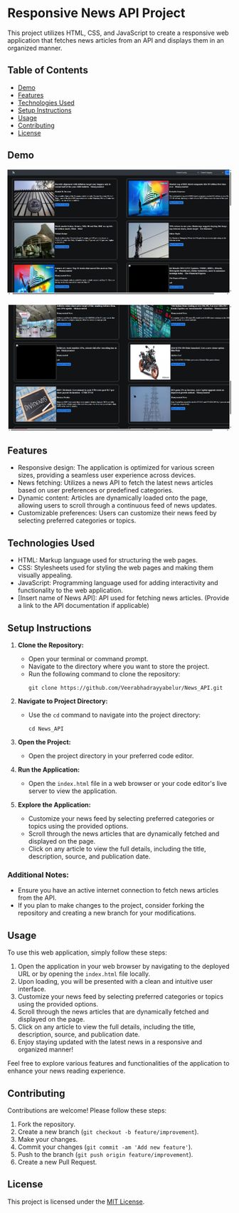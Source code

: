  # Responsive News API Project

This project utilizes HTML, CSS, and JavaScript to create a responsive web application that fetches news articles from an API and displays them in an organized manner.

## Table of Contents

- [Demo](#demo)
- [Features](#features)
- [Technologies Used](#technologies-used)
- [Setup Instructions](#setup-instructions)
- [Usage](#usage)
- [Contributing](#contributing)
- [License](#license)

## Demo

<img src="https://github.com/Veerabhadrayyabelur/News_API/blob/main/images/Screenshot%202024-05-22%20180536.png" alt="Demo Screenshot 1" style="margin-bottom: 20px;">
<img src="https://github.com/Veerabhadrayyabelur/News_API/blob/main/images/Screenshot%202024-05-22%20180545.png" alt="Demo Screenshot 2">






## Features

- Responsive design: The application is optimized for various screen sizes, providing a seamless user experience across devices.
- News fetching: Utilizes a news API to fetch the latest news articles based on user preferences or predefined categories.
- Dynamic content: Articles are dynamically loaded onto the page, allowing users to scroll through a continuous feed of news updates.
- Customizable preferences: Users can customize their news feed by selecting preferred categories or topics.

## Technologies Used

- HTML: Markup language used for structuring the web pages.
- CSS: Stylesheets used for styling the web pages and making them visually appealing.
- JavaScript: Programming language used for adding interactivity and functionality to the web application.
- [Insert name of News API]: API used for fetching news articles. (Provide a link to the API documentation if applicable)

## Setup Instructions

1. **Clone the Repository:**
   - Open your terminal or command prompt.
   - Navigate to the directory where you want to store the project.
   - Run the following command to clone the repository:
     ```
     git clone https://github.com/Veerabhadrayyabelur/News_API.git
     ```

2. **Navigate to Project Directory:**
   - Use the `cd` command to navigate into the project directory:
     ```
     cd News_API
     ```

3. **Open the Project:**
   - Open the project directory in your preferred code editor.

4. **Run the Application:**
   - Open the `index.html` file in a web browser or your code editor's live server to view the application.

5. **Explore the Application:**
   - Customize your news feed by selecting preferred categories or topics using the provided options.
   - Scroll through the news articles that are dynamically fetched and displayed on the page.
   - Click on any article to view the full details, including the title, description, source, and publication date.

### Additional Notes:
- Ensure you have an active internet connection to fetch news articles from the API.
- If you plan to make changes to the project, consider forking the repository and creating a new branch for your modifications.


## Usage

To use this web application, simply follow these steps:

1. Open the application in your web browser by navigating to the deployed URL or by opening the `index.html` file locally.
2. Upon loading, you will be presented with a clean and intuitive user interface.
3. Customize your news feed by selecting preferred categories or topics using the provided options.
4. Scroll through the news articles that are dynamically fetched and displayed on the page.
5. Click on any article to view the full details, including the title, description, source, and publication date.
6. Enjoy staying updated with the latest news in a responsive and organized manner!

Feel free to explore various features and functionalities of the application to enhance your news reading experience.


## Contributing

Contributions are welcome! Please follow these steps:

1. Fork the repository.
2. Create a new branch (`git checkout -b feature/improvement`).
3. Make your changes.
4. Commit your changes (`git commit -am 'Add new feature'`).
5. Push to the branch (`git push origin feature/improvement`).
6. Create a new Pull Request.

## License

This project is licensed under the [MIT License](LICENSE).
